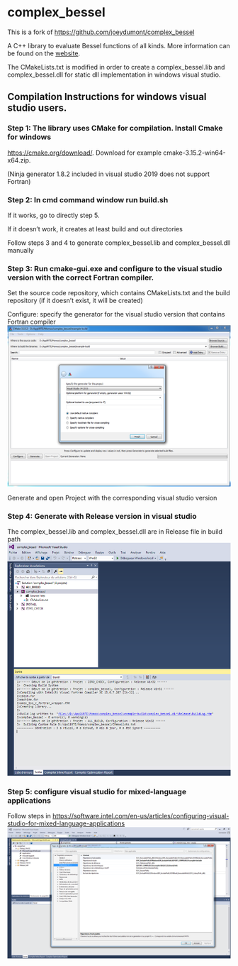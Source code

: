 complex_bessel
==============

This is a fork of https://github.com/joeydumont/complex_bessel

A C++ library to evaluate Bessel functions of all kinds. More information can 
be found on the [website](http://valandil.github.io/complex_bessel).

The CMakeLists.txt is modified in order to create a complex_bessel.lib and complex_bessel.dll for static dll implementation in windows visual studio.

## Compilation Instructions for windows visual studio users. 

### Step 1: The library uses CMake for compilation. Install Cmake for windows

https://cmake.org/download/. Download for example cmake-3.15.2-win64-x64.zip.

(Ninja generator 1.8.2 included in visual studio 2019 does not support Fortran)

### Step 2: In cmd command window run build.sh 

If it works, go to directly step 5.

If it doesn’t work, it creates at least build and out directories

Follow steps 3 and 4 to generate complex_bessel.lib and complex_bessel.dll manually 

### Step 3: Run cmake-gui.exe and configure to the visual studio version with the correct Fortran compiler. 

Set the source code repository, which contains CMakeLists.txt and the build repository (if it doesn’t exist, it will be created)

Configure: specify the generator for the visual studio version that contains Fortran compiler
![Cmake_configure](/tests/cmake_configure.PNG)

Generate and open Project with the corresponding visual studio version

### Step 4:	Generate with Release version in visual studio
The complex_bessel.lib and complex_bessel.dll are in Release file in build path
![compile-fortran](/tests/compile-fortran.PNG)

### Step 5:	configure visual studio for mixed-language applications

Follow steps in https://software.intel.com/en-us/articles/configuring-visual-studio-for-mixed-language-applications 
![configure_vs](/tests/configure_vs.PNG)

